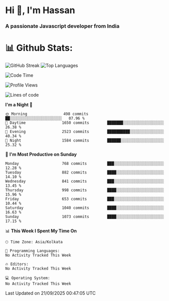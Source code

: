 # Hi 👋, I'm Hassan
### A passionate Javascript developer from India


# 📊 Github Stats:
![GitHub Streak](https://github-readme-streak-stats.herokuapp.com/?user=codeblooded47&theme=dracula&hide_border=false)
![Top Languages](https://github-readme-stats.vercel.app/api/top-langs/?username=codeblooded47&layout=compact&theme=dracula)



<!--START_SECTION:waka-->
![Code Time](http://img.shields.io/badge/Code%20Time-883%20hrs%201%20min-blue)

![Profile Views](http://img.shields.io/badge/Profile%20Views-5-blue)

![Lines of code](https://img.shields.io/badge/From%20Hello%20World%20I%27ve%20Written-24.3%20million%20lines%20of%20code-blue)

**I'm a Night 🦉** 

```text
🌞 Morning                498 commits         ██░░░░░░░░░░░░░░░░░░░░░░░   07.96 % 
🌆 Daytime                1650 commits        ███████░░░░░░░░░░░░░░░░░░   26.38 % 
🌃 Evening                2523 commits        ██████████░░░░░░░░░░░░░░░   40.34 % 
🌙 Night                  1584 commits        ██████░░░░░░░░░░░░░░░░░░░   25.32 % 
```
📅 **I'm Most Productive on Sunday** 

```text
Monday                   768 commits         ███░░░░░░░░░░░░░░░░░░░░░░   12.28 % 
Tuesday                  882 commits         ████░░░░░░░░░░░░░░░░░░░░░   14.10 % 
Wednesday                841 commits         ███░░░░░░░░░░░░░░░░░░░░░░   13.45 % 
Thursday                 998 commits         ████░░░░░░░░░░░░░░░░░░░░░   15.96 % 
Friday                   653 commits         ███░░░░░░░░░░░░░░░░░░░░░░   10.44 % 
Saturday                 1040 commits        ████░░░░░░░░░░░░░░░░░░░░░   16.63 % 
Sunday                   1073 commits        ████░░░░░░░░░░░░░░░░░░░░░   17.15 % 
```


📊 **This Week I Spent My Time On** 

```text
🕑︎ Time Zone: Asia/Kolkata

💬 Programming Languages: 
No Activity Tracked This Week

🔥 Editors: 
No Activity Tracked This Week

💻 Operating System: 
No Activity Tracked This Week
```


 Last Updated on 21/09/2025 00:47:05 UTC
<!--END_SECTION:waka-->

